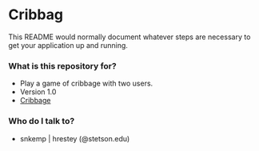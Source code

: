 # Cribbag #

This README would normally document whatever steps are necessary to get your application up and running.

### What is this repository for? ###

* Play a game of cribbage with two users.
* Version 1.0
* [Cribbage](https://wikipedia.org/wiki/Cribbage)

### Who do I talk to? ###

* snkemp | hrestey  (@stetson.edu)
